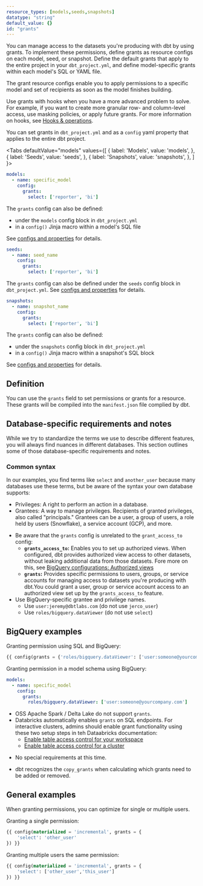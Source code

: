 ```yaml
---
resource_types: [models,seeds,snapshots]
datatype: "string"
default_value: {}
id: "grants"
---
```


<Snippet src="available-prerelease-beta-banner" />

You can manage access to the datasets you're producing with dbt by using grants. To implement these permissions, define grants as resource configs on each model, seed, or snapshot. Define the default grants that apply to the entire project in your `dbt_project.yml`, and define model-specific grants within each model's SQL or YAML file.

The grant resource configs enable you to apply permissions to a specific model and set of recipients as soon as the model finishes building.

Use grants with hooks when you have a more advanced problem to solve. For example, if you want to create more granular row- and column-level access, use masking policies, or apply future grants. For more information on hooks, see [Hooks & operations](/building-a-dbt-project/hooks-operations).

You can set grants in `dbt_project.yml` and as a `config` yaml property that applies to the entire dbt project.

<Tabs
  defaultValue="models"
  values={[
    { label: 'Models', value: 'models', },
    { label: 'Seeds', value: 'seeds', },
    { label: 'Snapshots', value: 'snapshots', },
  ]
}>

<TabItem value="models">

<File name='models/schema.yml'>

```yml
models:
  - name: specific_model
    config:
      grants:
        select: ['reporter', 'bi']
```

</File>

The `grants` config can also be defined:

- under the `models` config block in `dbt_project.yml`
- in a `config()` Jinja macro within a model's SQL file

See [configs and properties](configs-and-properties) for details.

</TabItem>

<TabItem value="seeds">

<File name='seeds/schema.yml'>

```yml
seeds:
  - name: seed_name
    config:
      grants:
        select: ['reporter', 'bi']
```

</File>

The `grants` config can also be defined under the `seeds` config block in `dbt_project.yml`. See [configs and properties](configs-and-properties) for details.

</TabItem>

<TabItem value="snapshots">

<File name='snapshots/schema.yml'>

```yml
snapshots:
  - name: snapshot_name
    config:  
      grants:
        select: ['reporter', 'bi']
```

</File>

The `grants` config can also be defined:

- under the `snapshots` config block in `dbt_project.yml`
- in a `config()` Jinja macro within a snapshot's SQL block

See [configs and properties](configs-and-properties) for details.

</TabItem>
</Tabs>

## Definition

You can use the `grants` field to set permissions or grants for a resource. These grants will be compiled into the `manifest.json` file complied by dbt.

## Database-specific requirements and notes

While we try to standardize the terms we use to describe different features, you will always find nuances in different databases. This section outlines some of those database-specific requirements and notes.

### Common syntax 

In our examples, you find terms like `select` and `another_user` because many databases use these terms, but be aware of the syntax your own database supports:

* Privileges: A right to perform an action in a database.
* Grantees: A way to manage privileges. Recipients of granted privileges, also called "principals." Grantees can be a user, a group of users, a role held by users (Snowflake), a service account (GCP), and more.

<WHCode>

<div warehouse="BigQuery">

- Be aware that the `grants` config is unrelated to the `grant_access_to` config:
  - **`grants_access_to`:** Enables you to set up authorized views. When configured, dbt provides authorized view access to other datasets, without leaking additional data from those datasets. Fore more on this, see [BigQuery configurations: Authorized views](/reference/resource-configs/bigquery-configs#authorized-views)
  - **`grants`:** Provides specific permissions to users, groups, or service accounts for managing access to datasets you're producing with dbt.You could grant a user, group or service account access to an authorized view set up by the `grants_access_to` feature.
- Use BigQuery-specific grantee and privilege names. 
  * Use `user:jeremy@dbtlabs.com` (do not use `jerco_user`)
  * Use  `roles/bigquery.dataViewer` (do not use `select`)


## BigQuery examples

Granting permission using SQL and BigQuery:

```sql
{{ config(grants = {'roles/bigquery.dataViewer': ['user:someone@yourcompany.com']}) }}
```

Granting permission in a model schema using BigQuery:

<File name='models/schema.yml'>

```yml
models:
  - name: specific_model
    config:
      grants:
        roles/bigquery.dataViewer: ['user:someone@yourcompany.com']
```

</File>

</div>

<div warehouse="Databricks">

- OSS Apache Spark / Delta Lake do not support `grants`.
- Databricks automatically enables `grants` on SQL endpoints. For interactive clusters, admins should enable grant functionality using these two setup steps in teh Dataabricks documentation:
  - [Enable table access control for your workspace](https://docs.databricks.com/administration-guide/access-control/table-acl.html)
  - [Enable table access control for a cluster](https://docs.databricks.com/security/access-control/table-acls/table-acl.html)

</div>

<div warehouse="Redshift">

* No special requirements at this time.

</div>

<div warehouse="Snowflake">

* dbt recognizes the `copy_grants` when calculating which grants need to be added or removed.

</div>

</WHCode>

## General examples

When granting permissions, you can optimize for single or multiple users.

Granting a single permission:

```sql
{{ config(materialized = 'incremental', grants = {
    'select': 'other_user'
}) }}

```

Granting multiple users the same permission:

```sql
{{ config(materialized = 'incremental', grants = {
    'select': ['other_user','this_user']
}) }}

```
